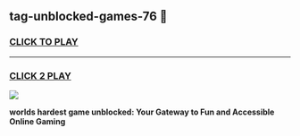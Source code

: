
## tag-unblocked-games-76 👋
<h3>
<a href="https://premium.freeplayer.one?title=tag-unblocked-games-76&ref=14F">CLICK TO PLAY</a></h3>
<hr>

<h3>
<a href="https://premium.freeplayer.one?title=tag-unblocked-games-76&ref=14F">CLICK 2 PLAY</a>
  
</h3>

<a href="https://premium.freeplayer.one?title=tag-unblocked-games-76&ref=12F/"><img src="https://clearcache.store/games.png"></a>


**worlds hardest game unblocked: Your Gateway to Fun and Accessible Online Gaming**
